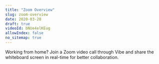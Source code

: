 ```yaml
---
title: "Zoom Overview"
slug: zoom-overview
date: 2020-03-28
draft: true
videoId: bNUe4elKEug
allowIndex: false
no_sitemap: true
---
```




Working from home? Join a Zoom video call through Vibe and share the whiteboard screen in real-time for better collaboration. 
